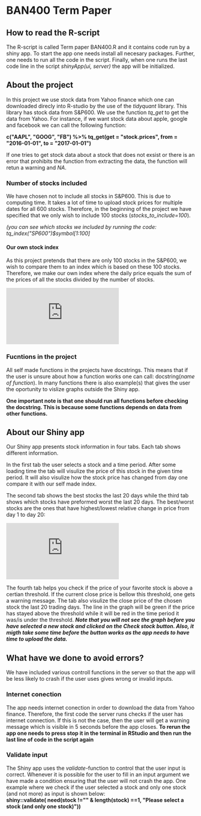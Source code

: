 # BAN400 Term Paper

## How to read the R-script
The R-script is called Term paper BAN400.R and it contains code run by a shiny app. To start the app one needs install all necesary packages. Further, one needs to run all the code in the script. Finally, when one runs the last code line in the script *shinyApp(ui, server)* the app will be initialized.  

## About the project
In this project we use stock data from Yahoo finance which one can downloaded direcly into R-studio by the use of the *tidyquant* library. This library has stock data from S&P600. We use the function *tq_get* to get the data from Yahoo. For instance, if we want stock data about apple, google and facebook we can call the following function:  

**c("AAPL", "GOOG", "FB") %>%
    tq_get(get = "stock.prices", from = "2016-01-01", to = "2017-01-01")**  

If one tries to get stock data about a stock that does not exsist or there is an error that prohibits the function from extracting the data, the function will retun a warning and *NA*.    

### Number of stocks included
We have chosen not to include all stocks in S&P600. This is due to computing time. It takes a lot of time to upload stock prices for multiple dates for all 600 stocks. Therefore, in the beginning of the project we have specified that we only wish to include 100 stocks (*stocks_to_include=100*).  

*(you can see which stocks we included by running the code: tq_index("SP600")$symbol[1:100]* 

#### Our own stock index
As this project pretends that there are only 100 stocks in the S&P600, we wish to compare them to an index which is based on these 100 stocks. Therefore, we make our own index where the daily price equals the sum of the prices of all the stocks divided by the number of stocks.  

![equation](https://latex.codecogs.com/gif.latex?DailyIndex%3D%20%5Cfrac%7B%5Csum_%7B0%7D%5E%7Bn%3D100%7D%20StockPrice%7D%7B100%7D)

### Fucntions in the project
All self made functions in the projects have docstrings. This means that if the user is unsure about how a function works one can call: docstring(*name of function*). In many functions there is also example(s) that gives the user the oportunity to vislize graphs outside the Shiny app.  

**One important note is that one should run all functions before checking the docstring. This is because some functions depends on data from other functions.**    

## About our Shiny app
Our Shiny app presents stock information in four tabs. Each tab shows different information.  

In the first tab the user selects a stock and a time period. After some loading time the tab will visulize the price of this stock in the given time period. It will also visulize how the stock price has changed from day one compare it with our self made index.    

The second tab shows the best stocks the last 20 days while the third tab shows which stocks have preformed worst the last 20 days. The best/worst stocks are the ones that have highest/lowest relative change in price from day 1 to day 20:  
  
![equation](https://latex.codecogs.com/gif.latex?%5Cfrac%7B%28Price%20Today%20-%20Price%2020%20Days%20Ago%29%7D%7BPrice%2020%20Days%20Ago%7D)

The fourth tab helps you check if the price of your favorite stock is above a certian threshold. If the current close price is bellow this threshold, one gets a warning message. The tab also visulize the close price of the chosen stock the last 20 trading days. The line in the graph will be green if the price has stayed above the threshold while it will be red in the time period it was/is under the threshold. 
***Note that you will not see the graph before you have selected a new stock and clicked on the *Check stock* button. Also, it migth take some time before the button works as the app needs to have time to upload the data.***


## What have we done to avoid errors?
We have included various controll functions in the server so that the app will be less likely to crash if the user uses gives wrong or invalid inputs.  

### Internet conection
The app needs internet conection in order to download the data from Yahoo finance. Therefore, the first code the server runs checks if the user has internet connection. If this is not the case, then the user will get a warning message which is visible in 5 seconds before the app closes. **To rerun the app one needs to press stop it in the terminal in RStudio and then run the last line of code in the script again**

### Validate input
The Shiny app uses the *validate*-function to control that the user input is correct. Whenever it is possible for the user to fill in an input argument we have made a condition ensuring that the user will not crash the app. One example where we check if the user selected a stock and only one stock (and not more) as input is shown below:  
 **shiny::validate(
      need(stock !="" & length(stock) ==1, "Please select a stock (and only one stock)"))**  
      

    



